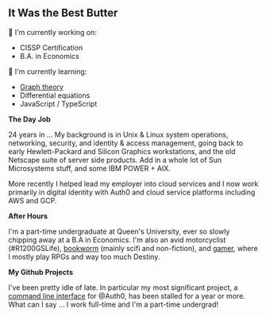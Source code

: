## It Was the Best Butter

🔭 I'm currently working on:

- CISSP Certification
- B.A. in Economics

🌱 I'm currently learning:

- [Graph theory](https://www.goodreads.com/book/show/388049.Introduction_to_Graph_Theory)
- Differential equations
- JavaScript / TypeScript

<!--
**dmark/dmark** is a ✨ _special_ ✨ repository because its `README.md` (this file) appears on your GitHub profile.

Here are some ideas to get you started:

- 🔭 I’m currently working on ...
- 🌱 I’m currently learning ...
- 👯 I’m looking to collaborate on ...
- 🤔 I’m looking for help with ...
- 💬 Ask me about ...
- 📫 How to reach me: ...
- 😄 Pronouns: ...
- ⚡ Fun fact: ...
-->

__The Day Job__

24 years in ... My background is in Unix & Linux system operations, networking, security, and identity & access management, going back to early Hewlett-Packard and Silicon Graphics workstations, and the old Netscape suite of server side products. Add in a whole lot of Sun Microsystems stuff, and some IBM POWER + AIX.

More recently I helped lead my employer into cloud services and I now work primarily in digital identity with Auth0 and cloud service platforms including AWS and GCP.

__After Hours__

I'm a part-time undergraduate at Queen's University, ever so slowly chipping away at a B.A in Economics. I'm also an avid motorcyclist (#R1200GSLife), [bookworm](https://www.goodreads.com/drumboots) (mainly scifi and non-fiction), and [gamer](https://steamcommunity.com/id/SamuraiMark/), where I mostly play RPGs and way too much Destiny.

__My Github Projects__

I've been pretty idle of late. In particular my most significant project, a [command line interface](https://github.com/dmark/authzero) for @Auth0, has been stalled for a year or more. What can I say ... I work full-time and I'm a part-time undergrad!
